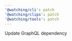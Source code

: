 ```yaml
---
'@watching/cli': patch
'@watching/clips': patch
'@watching/tools': patch
---
```


Update GraphQL dependency
